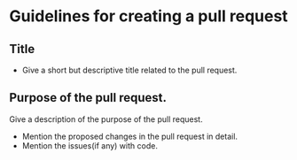 # Guidelines for creating a pull request

## Title
- Give a short but descriptive title related to the pull request.

## Purpose of the pull request.
Give a description of the purpose of the pull request.

- Mention the proposed changes in the pull request in detail.
- Mention the issues(if any) with code.
